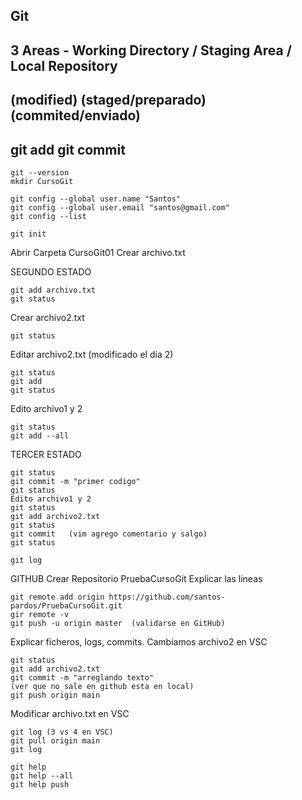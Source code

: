## Git
## 3 Areas - Working Directory   /   Staging Area      /    Local Repository
##            (modified)           (staged/preparado)        (commited/enviado)
##                        git add                   git commit
```
git --version
mkdir CursoGit
```
```
git config --global user.name "Santos"
git config --global user.email "santos@gmail.com"
git config --list
```
```
git init
```
Abrir Carpeta CursoGit01
Crear archivo.txt


SEGUNDO ESTADO
```
git add archivo.txt
git status
```

Crear archivo2.txt
```
git status
```

Editar archivo2.txt  (modificado el dia 2)
```
git status
git add
git status
```
Edito archivo1 y 2
```
git status
git add --all
```
TERCER ESTADO
```
git status
git commit -m "primer codigo"
git status
Edito archivo1 y 2
git status
git add archivo2.txt
git status
git commit   (vim agrego comentario y salgo)
git status
```
```
git log 
```

GITHUB
Crear Repositorio PruebaCursoGit
Explicar las lineas
```
git remote add origin https://github.com/santos-pardos/PruebaCursoGit.git
gir remote -v
git push -u origin master  (validarse en GitHub)
```
Explicar ficheros, logs, commits.
Cambiamos archivo2 en VSC
```
git status
git add archivo2.txt
git commit -m "arreglando texto"
(ver que no sale en github esta en local)
git push origin main
```

Modificar archivo.txt en VSC
```
git log (3 vs 4 en VSC)
git pull origin main
git log

git help
git help --all
git help push
```








